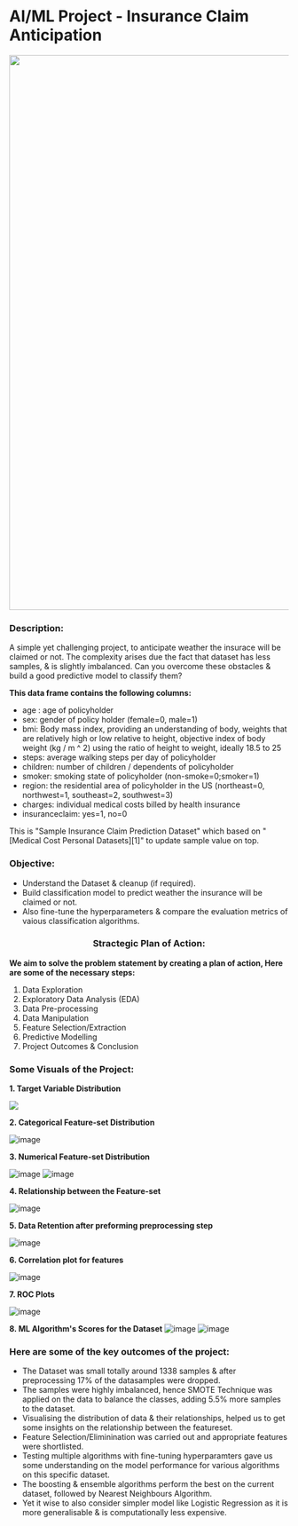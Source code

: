 # AI/ML Project - Insurance Claim Anticipation

<p align="center"><img src="https://user-images.githubusercontent.com/54996245/141758659-95fbcedc-ecb2-4213-859c-765541a3ef3f.jpg" style="width: 1000px;"/></p>

### Description:

A simple yet challenging project, to anticipate weather the insurace will be claimed or not.
The complexity arises due the fact that dataset has less samples, & is slightly imbalanced.
Can you overcome these obstacles & build a good predictive model to classify them?

**This data frame contains the following columns:**

* age : age of policyholder
* sex: gender of policy holder (female=0, male=1)
* bmi: Body mass index, providing an understanding of body, weights that are relatively high or low relative to height, objective index of body weight (kg / m ^ 2) using the ratio of height to weight, ideally 18.5 to 25
* steps: average walking steps per day of policyholder
* children: number of children / dependents of policyholder
* smoker: smoking state of policyholder (non-smoke=0;smoker=1)
* region: the residential area of policyholder in the US (northeast=0, northwest=1, southeast=2, southwest=3)
* charges: individual medical costs billed by health insurance
* insuranceclaim: yes=1, no=0

This is "Sample Insurance Claim Prediction Dataset" which based on "[Medical Cost Personal Datasets][1]" to update sample value on top.

### Objective:
- Understand the Dataset & cleanup (if required).
- Build classification model to predict weather the insurance will be claimed or not.
- Also fine-tune the hyperparameters & compare the evaluation metrics of vaious classification algorithms.

### <center> Stractegic Plan of Action:
**We aim to solve the problem statement by creating a plan of action, Here are some of the necessary steps:**
1. Data Exploration
2. Exploratory Data Analysis (EDA)
3. Data Pre-processing
4. Data Manipulation
5. Feature Selection/Extraction
6. Predictive Modelling
7. Project Outcomes & Conclusion
  
### Some Visuals of the Project:

**1. Target Variable Distribution**
<p align="left"><img src="https://user-images.githubusercontent.com/54996245/141759098-056607e4-8f0d-40e9-8bb4-4c006079c782.png" /></p>

**2. Categorical Feature-set Distribution**

![image](https://user-images.githubusercontent.com/54996245/141759248-04c88851-7edc-46c6-8ae4-3c5498ef7061.png)

**3. Numerical Feature-set Distribution**

![image](https://user-images.githubusercontent.com/54996245/141759303-b614aa1f-4923-437b-b927-06e795c4b4ae.png)
![image](https://user-images.githubusercontent.com/54996245/141759315-c15fd9a9-81fa-4901-b6c4-65245379491d.png)

**4. Relationship between the Feature-set**

![image](https://user-images.githubusercontent.com/54996245/141759549-7182de06-ef04-45b1-b17f-172b89aa8ecf.png)

**5. Data Retention after preforming preprocessing step**

![image](https://user-images.githubusercontent.com/54996245/141759612-f7c76d72-5b27-4c0e-b209-bbfea185db04.png)

**6. Correlation plot for features**

![image](https://user-images.githubusercontent.com/54996245/141759715-06c1d620-fba5-406c-8968-b94494ce2b8c.png)

**7. ROC Plots**

![image](https://user-images.githubusercontent.com/54996245/141759915-f8195733-0f5c-40f7-a442-6fb8d079ac09.png)


**8. ML Algorithm's Scores for the Dataset**
![image](https://user-images.githubusercontent.com/54996245/141759947-88ce8f81-c4bc-4e0d-977b-73b8a5237e9f.png)
![image](https://user-images.githubusercontent.com/54996245/141759958-cb5b259e-e012-479b-820c-816c62ab7cb7.png)


### Here are some of the key outcomes of the project:
- The Dataset was small totally around 1338 samples & after preprocessing 17% of the datasamples were dropped. 
- The samples were highly imbalanced, hence SMOTE Technique was applied on the data to  balance the classes, adding 5.5% more samples to the dataset.
- Visualising the distribution of data & their relationships, helped us to get some insights on the relationship between the featureset.
- Feature Selection/Eliminination was carried out and appropriate features were shortlisted.
- Testing multiple algorithms with fine-tuning hyperparamters gave us some understanding on the model performance for various algorithms on this specific dataset.
- The boosting & ensemble algorithms perform the best on the current dataset, followed by Nearest Neighbours Algorithm.
- Yet it wise to also consider simpler model like Logistic Regression as it is more generalisable & is computationally less expensive.
